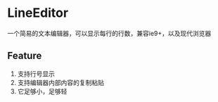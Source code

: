 # LineEditor
一个简易的文本编辑器，可以显示每行的行数，兼容ie9+，以及现代浏览器

## Feature
1. 支持行号显示
2. 支持编辑器内部内容的复制粘贴
3. 它足够小，足够轻
